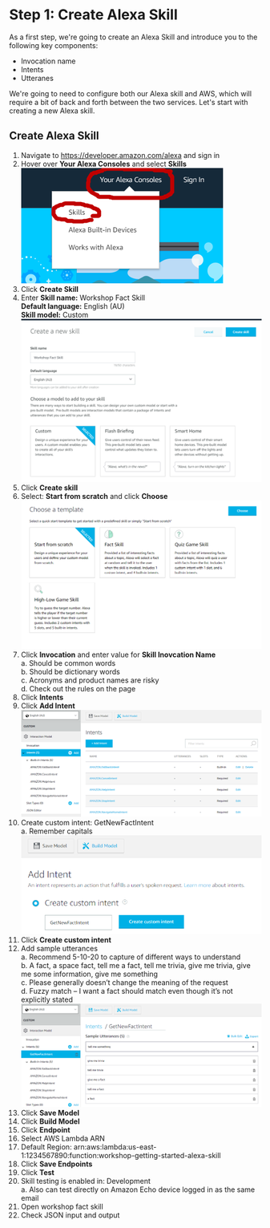 # Step 1: Create Alexa Skill

As a first step, we're going to create an Alexa Skill and introduce you to the following key components: 
- Invocation name
- Intents
- Utteranes

We're going to need to configure both our Alexa skill and AWS, which will require a bit of back and forth between the two services. Let's start with creating a new Alexa skill.

## Create Alexa Skill
1.	Navigate to https://developer.amazon.com/alexa and sign in
2.	Hover over <b>Your Alexa Consoles</b> and select <b>Skills</b>
![Open skills console](https://github.com/h0psing/melb-amazon-alexa-meetup/blob/master/images/open-skills-console.png)
3.	Click <b>Create Skill</b>
4.	Enter <b>Skill name:</b> Workshop Fact Skill 
<br />          <b>Default language:</b> English (AU)
<br />         <b>Skill model:</b> Custom <br />
![Create skill 01](https://github.com/h0psing/melb-amazon-alexa-meetup/blob/master/images/Create-skill-01.png)
5.	Click <b>Create skill</b>
6.	Select: <b>Start from scratch</b> and click <b>Choose</b>
![Create skill 02](https://github.com/h0psing/melb-amazon-alexa-meetup/blob/master/images/Create-skill-02.png)
7.	Click <b>Invocation</b> and enter value for <b>Skill Inovcation Name</b>
<br />    a.	Should be common words
<br />    b.	Should be dictionary words
<br />    c.	Acronyms and product names are risky
<br />    d.	Check out the rules on the page
8.	Click <b>Intents</b>
9.	Click <b>Add Intent</b>
![Create skill 01](https://github.com/h0psing/melb-amazon-alexa-meetup/blob/master/images/Add-intent-01.png)
10.	Create custom intent: GetNewFactIntent
<br />  a.	Remember capitals 
![Create skill 01](https://github.com/h0psing/melb-amazon-alexa-meetup/blob/master/images/Add-intent-02.png)
11.	Click <b>Create custom intent</b>
12.	Add sample utterances
<br />  a.	Recommend 5-10-20 to capture of different ways to understand
<br />  b.	A fact, a space fact, tell me a fact, tell me trivia, give me trivia, give me some information, give me something
<br />  c.	Please generally doesn’t change the meaning of the request 
<br />  d.	Fuzzy match – I want a fact should match even though it’s not explicitly stated
![Create skill 01](https://github.com/h0psing/melb-amazon-alexa-meetup/blob/master/images/Add-intent-03.png)
13.	Click <b>Save Model</b>
14.	Click <b>Build Model</b>
15.	Click <b>Endpoint</b>
16.	Select AWS Lambda ARN
17.	Default Region: arn:aws:lambda:us-east-1:1234567890:function:workshop-getting-started-alexa-skill
18.	Click <b>Save Endpoints</b>
19.	Click <b>Test</b>
20.	Skill testing is enabled in: Development
<br />  a.	Also can test directly on Amazon Echo device logged in as the same email
21.	Open workshop fact skill
22.	Check JSON input and output


